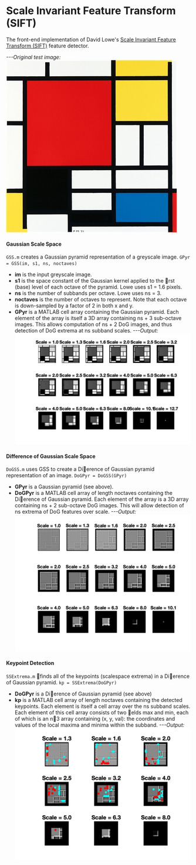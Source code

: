 # Scale Invariant Feature Transform (SIFT)

The front-end implementation of David Lowe's [Scale Invariant Feature Transform (SIFT)](https://people.eecs.berkeley.edu/~malik/cs294/lowe-ijcv04.pdf) feature detector. 

*---Original test image:*
![origin](pics/test.jpg)

#### Gaussian Scale Space
`GSS.m` creates a Gaussian pyramid representation of a greyscale image. 
`GPyr = GSS(im, s1, ns, noctaves)`
- **im** is the input greyscale image.
- **s1** is the space constant of the Gaussian kernel applied to the rst (base) level of each octave of the pyramid. Lowe uses s1 = 1.6 pixels.
- **ns** is the number of subbands per octave. Lowe uses ns = 3.
- **noctaves** is the number of octaves to represent. Note that each octave is down-sampled by a factor of 2 in both x and y.
- **GPyr** is a MATLAB cell array containing the Gaussian pyramid. Each element of the array is itself a 3D array containing ns + 3 sub-octave images. This allows
computation of ns + 2 DoG images, and thus detection of DoG extrema at ns subband scales.
*---Output:* 
![showPyr](pics/showPyr.jpg)

#### Difference of Gaussian Scale Space
`DoGSS.m` uses GSS to create a Dierence of Gaussian
pyramid representation of an image.
`DoGPyr = DoGSS(GPyr)`
- **GPyr** is a Gaussian pyramid (see above).
- **DoGPyr** is a MATLAB cell array of length noctaves containing the Dierence of Gaussian pyramid. Each element of the array is a 3D array containing ns + 2 sub-octave DoG images. This will allow detection of ns extrema of DoG features over scale.
*---Output:* 
![showDoGPyr](pics/showDoGPyr.jpg)

#### Keypoint Detection
`SSExtrema.m` finds all of the keypoints (scalespace
extrema) in a Dierence of Gaussian pyramid.
`kp = SSExtrema(DoGPyr)`
- **DoGPyr** is a Dierence of Gaussian pyramid (see above)
- **kp** is a MATLAB cell array of length noctaves containing the detected keypoints. Each element is itself a cell array over the ns subband scales. Each element of this cell array consists of two elds max and min, each of which is an n3 array containing (x, y, val): the coordinates and values of the local maxima and minima within the subband.
*---Output:* 
![showKP](pics/showKP.jpg)